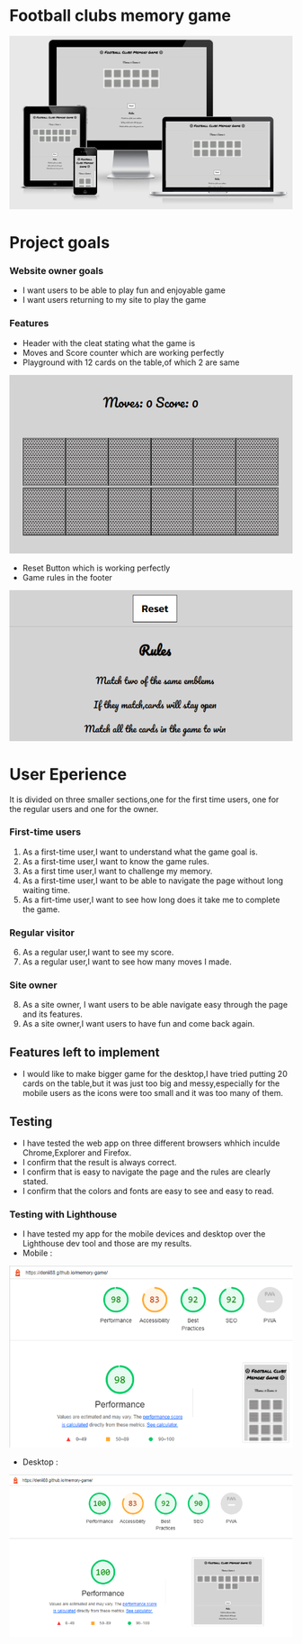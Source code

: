 # Football clubs memory game
![amiresponsive](./assets/images/readme-images/responsive.png)
# Project goals
### Website owner goals
* I want users to be able to play fun and enjoyable game
* I want users returning to my site to play the game

### Features
* Header with the cleat stating what the game is
* Moves and Score counter which are working perfectly
* Playground with 12 cards on the table,of which 2 are same

![feature](./assets/images/readme-images/feature.png)

* Reset Button which is working perfectly
* Game rules in the footer


![footer](./assets/images/readme-images/features.png)

# User Eperience
It is divided on three smaller sections,one for the first time users, one for the regular users and one for the owner.

### First-time users 

1. As a first-time user,I want to understand what the game goal is.
2. As a first-time user,I want to know the game rules.
3. As a first time user,I want to challenge my memory.
4. As a first-time user,I want to be able to navigate the page without long waiting time.
5. As a firt-time user,I want to see how long does it take me to complete the game.

### Regular visitor

6. As a regular user,I want to see my score.
7. As a regular user,I want to see how many moves I made.

### Site owner

8. As a site owner, I want users to be able navigate easy through the page and its features.
9. As a site owner,I want users to have fun and come back again.

## Features left to implement 

* I would like to make bigger game for the desktop,I have tried putting 20 cards on the table,but it was just too big and messy,especially for the mobile users as the icons were too small and it was too many of them.

## Testing

* I have tested the web app on three different browsers whhich inculde Chrome,Explorer and Firefox.
* I confirm that the result is always correct.
* I confirm that is easy to navigate the page and the rules are clearly stated.
* I confirm that the colors and fonts are easy to see and easy to read.

### Testing with Lighthouse

* I have tested my app for the mobile devices and desktop over the Lighthouse dev tool and those are my results.
* Mobile :

![mobile](./assets/images/readme-images/mobile.png)

* Desktop :

![desktop](./assets/images/readme-images/desktop.png)
